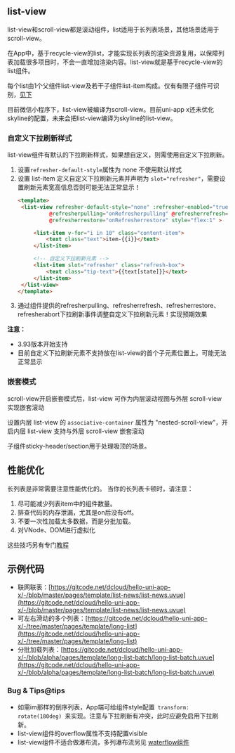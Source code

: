 ## list-view

<!-- UTSCOMJSON.list-view.description -->

list-view和scroll-view都是滚动组件，list适用于长列表场景，其他场景适用于scroll-view。

在App中，基于recycle-view的list，才能实现长列表的渲染资源复用，以保障列表加载很多项目时，不会一直增加渲染内容。list-view就是基于recycle-view的list组件。

每个list由1个父组件list-view及若干子组件list-item构成。仅有有限子组件可识别，[见下](#children-tags)

<!-- UTSCOMJSON.list-view.compatibility -->

目前微信小程序下，list-view被编译为scroll-view。目前uni-app x还未优化skyline的配置，未来会把list-view编译为skyline的list-view。

<!-- UTSCOMJSON.list-view.attribute -->

<!-- UTSCOMJSON.list-view.event -->

<!-- UTSCOMJSON.list-view.component_type-->

### 自定义下拉刷新样式

list-view组件有默认的下拉刷新样式，如果想自定义，则需使用自定义下拉刷新。

1. 设置`refresher-default-style`属性为 none 不使用默认样式
2. 设置 list-item 定义自定义下拉刷新元素并声明为 `slot="refresher"`，需要设置刷新元素宽高信息否则可能无法正常显示！
   ```html
   <template>
   	<list-view refresher-default-style="none" :refresher-enabled="true" :refresher-triggered="refresherTriggered"
   			 @refresherpulling="onRefresherpulling" @refresherrefresh="onRefresherrefresh"
   			 @refresherrestore="onRefresherrestore" style="flex:1" >

   		<list-item v-for="i in 10" class="content-item">
   			<text class="text">item-{{i}}</text>
   		</list-item>

   		<!-- 自定义下拉刷新元素 -->
   		<list-item slot="refresher" class="refresh-box">
   			<text class="tip-text">{{text[state]}}</text>
   		</list-item>
   	</list-view>
   </template>
   ```
3. 通过组件提供的refresherpulling、refresherrefresh、refresherrestore、refresherabort下拉刷新事件调整自定义下拉刷新元素！实现预期效果

**注意：**
+ 3.93版本开始支持
+ 目前自定义下拉刷新元素不支持放在list-view的首个子元素位置上。可能无法正常显示

### 嵌套模式

scroll-view开启嵌套模式后，list-view 可作为内层滚动视图与外层 scroll-view 实现嵌套滚动

设置内层 list-view 的 `associative-container` 属性为 "nested-scroll-view"，开启内层 list-view 支持与外层 scroll-view 嵌套滚动

<!-- UTSCOMJSON.list-view.children -->

子组件sticky-header/section用于处理吸顶的场景。

<!-- UTSCOMJSON.list-view.example -->

<!-- UTSCOMJSON.list-view.reference -->

## 性能优化
长列表是非常需要注意性能优化的。
当你的长列表卡顿时，请注意：

1. 尽可能减少列表item中的组件数量。
2. 排查代码的内存泄漏，尤其是on后没有off。
3. 不要一次性加载太多数据，而是分批加载。
4. 对VNode、DOM进行虚拟化

这些技巧另有专门[教程](../performance.md#长列表)


## 示例代码

- 联网联表：[https://gitcode.net/dcloud/hello-uni-app-x/-/blob/master/pages/template/list-news/list-news.uvue](https://gitcode.net/dcloud/hello-uni-app-x/-/blob/master/pages/template/list-news/list-news.uvue)
- 可左右滑动的多个列表：[https://gitcode.net/dcloud/hello-uni-app-x/-/tree/master/pages/template/long-list](https://gitcode.net/dcloud/hello-uni-app-x/-/tree/master/pages/template/long-list)
- 分批加载列表：[https://gitcode.net/dcloud/hello-uni-app-x/-/blob/alpha/pages/template/long-list-batch/long-list-batch.uvue](https://gitcode.net/dcloud/hello-uni-app-x/-/blob/alpha/pages/template/long-list-batch/long-list-batch.uvue)

### Bug & Tips@tips

- 如需im那样的倒序列表，App端可给组件style配置 `transform: rotate(180deg)` 来实现。注意与下拉刷新有冲突，此时应避免启用下拉刷新。
- list-view组件的overflow属性不支持配置visible
- list-view组件不适合做瀑布流，多列瀑布流另见 [waterflow组件](./waterflow.md)

